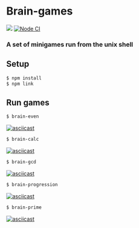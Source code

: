 # Brain-games

<a href="https://codeclimate.com/github/codeclimate/codeclimate/maintainability"><img src="https://api.codeclimate.com/v1/badges/a99a88d28ad37a79dbf6/maintainability" /></a>
[![Node CI](https://github.com/Mirgord/frontend-project-lvl1/workflows/Node%20CI/badge.svg)](https://github.com/Mirgord/frontend-project-lvl1/actions)

### A set of minigames run from the unix shell

## Setup

```sh
$ npm install
$ npm link
```

## Run games

```sh
$ brain-even
```
[![asciicast](https://asciinema.org/a/dEQK6PeAUZykbYHZDRXbeIFqd.svg)](https://asciinema.org/a/dEQK6PeAUZykbYHZDRXbeIFqd)

```sh
$ brain-calc
```

[![asciicast](https://asciinema.org/a/348353.svg)](https://asciinema.org/a/348353)

```sh
$ brain-gcd
```

[![asciicast](https://asciinema.org/a/348652.svg)](https://asciinema.org/a/348652)

```sh
$ brain-progression
```

[![asciicast](https://asciinema.org/a/348953.svg)](https://asciinema.org/a/348953)

```sh
$ brain-prime
```
[![asciicast](https://asciinema.org/a/348971.svg)](https://asciinema.org/a/348971)
